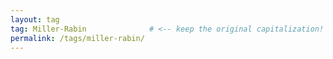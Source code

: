 ```yaml
---
layout: tag
tag: Miller-Rabin              # <‑‑ keep the original capitalization!
permalink: /tags/miller-rabin/
---
```

